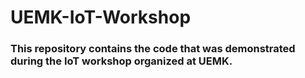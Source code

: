 # UEMK-IoT-Workshop
### This repository contains the code that was demonstrated during the IoT workshop organized at UEMK.
